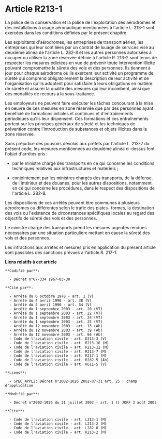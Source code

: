 # Article R213-1

La police de la conservation et la police de l'exploitation des aérodromes et des installations à usage aéronautique
mentionnées à l'article L. 213-1 sont exercées dans les conditions définies par le présent chapitre.

Les exploitants d'aérodromes, les entreprises de transport aérien, les entreprises qui leur sont liées par un contrat de
louage de services visé au deuxième alinéa de l'article L. 282-8 et les autres personnes autorisées à occuper ou utiliser la
zone réservée définie à l'article R. 213-2 sont tenus de respecter les mesures édictées en vue de prévenir toute intervention
illicite pouvant compromettre la sûreté des vols et des personnes. Ils tiennent à jour pour chaque aérodrome où ils exercent
leur activité un programme de sûreté qui comprend obligatoirement la description de leur activité et de l'organisation qu'ils
adoptent pour satisfaire à leurs obligations en matière de sûreté et assurer la qualité des mesures qui leur incombent, ainsi
que des modalités de recours à la sous-traitance.

Les employeurs ne peuvent faire exécuter les tâches concourant à la mise en oeuvre de ces mesures en zone réservée que par
des personnes ayant bénéficié de formations initiales et continues et d'entraînements périodiques qu'ils leur dispensent. Ces
formations et ces entraînements portent sur les principes généraux de sûreté et les techniques de prévention contre
l'introduction de substances et objets illicites dans la zone réservée.

Sans préjudice des pouvoirs dévolus aux préfets par l'article L. 213-2 du présent code, les mesures mentionnées au deuxième
alinéa ci-dessus font l'objet d'arrêtés pris :

- par le ministre chargé des transports en ce qui concerne les conditions techniques relatives aux infrastructures et
matériels ;

- conjointement par les ministres chargés des transports, de la défense, de l'intérieur et des douanes, pour les autres
dispositions, notamment en ce qui concerne les procédures, dans le respect des dispositions de l'article L. 282-8.

Les dispositions de ces arrêtés peuvent être communes à plusieurs aérodromes ou différentes selon le trafic des plates-
formes, la destination des vols ou l'existence de circonstances spécifiques locales au regard des objectifs de sûreté des
vols et des personnes.

Le ministre chargé des transports prend les mesures urgentes rendues nécessaires par une situation particulière mettant en
cause la sûreté des vols et des personnes.

Les infractions aux arrêtés et mesures pris en application du présent article sont passibles des sanctions prévues à
l'article R. 217-1.

**Liens relatifs à cet article**

	**Codifié par**:

	  - Décret n°67-334 1967-03-30

	**Cité par**:

	  - Arrêté du 6 octobre 1978 - art. 1 (V)
	  - Arrêté du 4 avril 1996 - art. 38 (V)
	  - Arrêté du 4 avril 1996 - art. 64 (V)
	  - Arrêté du 1 septembre 2003 - art. 20 (VT)
	  - Arrêté du 1 septembre 2003 - art. 22 (VT)
	  - Arrêté du 1 septembre 2003 - art. 24 (VT)
	  - Arrêté du 1 septembre 2003 - art. 25 (VT)
	  - Arrêté du 12 novembre 2003 - art. 13 (Ab)
	  - Arrêté du 12 novembre 2003 - art. 39 (Ab)
	  - Arrêté du 12 novembre 2003 - art. 66 (Ab)
	  - Code de l'aviation civile - art. D213-3 (V)
	  - Code de l'aviation civile - art. R213-10 (M)
	  - Code de l'aviation civile - art. R213-12 (M)
	  - Code de l'aviation civile - art. R213-7 (M)
	  - Code de l'aviation civile - art. R217-1 (M)
	  - Code de l'aviation civile - art. R282-5 (Ab)
	  - Code de l'aviation civile - art. R611-5 (V)

	**Liens**:

	  - SPEC_APPLI: Décret n°2002-1026 2002-07-31 art. 25 : champ d'application

	**Modifié par**:

	  - Décret n°2002-1026 du 31 juillet 2002 - art. 1 () JORF 3 août 2002

	**Cite**:

	  - Code de l'aviation civile - art. L213-1 (M)
	  - Code de l'aviation civile - art. L213-2 (M)
	  - Code de l'aviation civile - art. L282-8 (M)
	  - Code de l'aviation civile - art. R213-2 (M)
